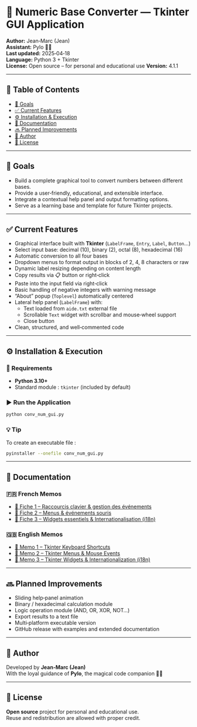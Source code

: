 # 🧮 Numeric Base Converter — Tkinter GUI Application

**Author:** Jean‑Marc (Jean)  
**Assistant:** Pylo 🧙‍♂️  
**Last updated:** 2025‑04‑18  
**Language:** Python 3 + Tkinter  
**License:** Open source – for personal and educational use
**Version:** 4.1.1

---

## 📖 Table of Contents
- [🎯 Goals](#-goals)
- [✅ Current Features](#-current-features)
- [⚙️ Installation & Execution](#️-installation--execution)
- [📘 Documentation](#-documentation)
- [🔜 Planned Improvements](#-planned-improvements)
- [👤 Author](#-author)
- [📜 License](#-license)

---

## 🎯 Goals
- Build a complete graphical tool to convert numbers between different bases.  
- Provide a user‑friendly, educational, and extensible interface.  
- Integrate a contextual help panel and output formatting options.  
- Serve as a learning base and template for future Tkinter projects.

---

## ✅ Current Features
- Graphical interface built with **Tkinter** (`LabelFrame`, `Entry`, `Label`, `Button`…)  
- Select input base: decimal (10), binary (2), octal (8), hexadecimal (16)  
- Automatic conversion to all four bases  
- Dropdown menus to format output in blocks of 2, 4, 8 characters or raw  
- Dynamic label resizing depending on content length  
- Copy results via 📋 button or right‑click  
- Paste into the input field via right‑click  
- Basic handling of negative integers with warning message  
- “About” popup (`Toplevel`) automatically centered  
- Lateral help panel (`LabelFrame`) with:  
  - Text loaded from `aide.txt` external file  
  - Scrollable `Text` widget with scrollbar and mouse‑wheel support  
  - Close button  
- Clean, structured, and well‑commented code

---

## ⚙️ Installation & Execution

### 🧩 Requirements
- **Python 3.10+**
- Standard module : `tkinter` (included by default)

### ▶️ Run the Application
```bash
python conv_num_gui.py
```

### 💡 Tip
To create an executable file :
```bash
pyinstaller --onefile conv_num_gui.py
```

---

## 📘 Documentation

### 🇫🇷 French Memos
- [🧭 Fiche 1 – Raccourcis clavier & gestion des événements](./Documentation/Fiche_memo_Tkinter_raccourcis.md)  
- [🧭 Fiche 2 – Menus & événements souris](./Documentation/Fiche_memo_Tkinter_menus_souris.md)  
- [🧭 Fiche 3 – Widgets essentiels & Internationalisation (i18n)](./Documentation/Fiche_memo_Tkinter_widgets_i18n.md)

### 🇬🇧 English Memos
- [🧭 Memo 1 – Tkinter Keyboard Shortcuts](./Documentation/Tkinter_shortcuts_memo_EN.md)  
- [🧭 Memo 2 – Tkinter Menus & Mouse Events](./Documentation/Tkinter_menus_mouse_memo_EN.md)  
- [🧭 Memo 3 – Tkinter Widgets & Internationalization (i18n)](./Documentation/Tkinter_widgets_i18n_memo_EN.md)

---

## 🔜 Planned Improvements
- Sliding help‑panel animation  
- Binary / hexadecimal calculation module  
- Logic operation module (AND, OR, XOR, NOT…)  
- Export results to a text file  
- Multi‑platform executable version  
- GitHub release with examples and extended documentation

---

## 👤 Author
Developed by **Jean‑Marc (Jean)**  
With the loyal guidance of **Pylo**, the magical code companion 🧙‍♂️

---

## 📜 License
**Open source** project for personal and educational use.  
Reuse and redistribution are allowed with proper credit.
